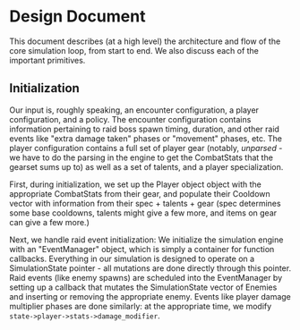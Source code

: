 # Design Document

This document describes (at a high level) the architecture and flow of the core
simulation loop, from start to end. We also discuss each of the important
primitives.

## Initialization
Our input is, roughly speaking, an encounter configuration, a player
configuration, and a policy. The encounter configuration contains information
pertaining to raid boss spawn timing, duration, and other raid events like
"extra damage taken" phases or "movement" phases, etc. The player configuration
contains a full set of player gear (notably, *unparsed* - we have to do the
parsing in the engine to get the CombatStats that the gearset sums up to) as
well as a set of talents, and a player specialization. 

First, during initialization, we set up the Player object object with the
appropriate CombatStats from their gear, and populate their Cooldown vector with
information from their spec + talents + gear (spec determines some base
cooldowns, talents might give a few more, and items on gear can give a few
more.)

Next, we handle raid event initialization:
We initialize the simulation engine with an "EventManager" object, which is
simply a container for function callbacks. Everything in our simulation is
designed to operate on a SimulationState pointer - all mutations are done
directly through this pointer. Raid events (like enemy spawns) are scheduled
into the EventManager by setting up a callback that mutates the SimulationState
vector of Enemies and inserting or removing the appropriate enemy. Events like
player damage multiplier phases are done similarly: at the appropriate time, we 
modify `state->player->stats->damage_modifier`.


